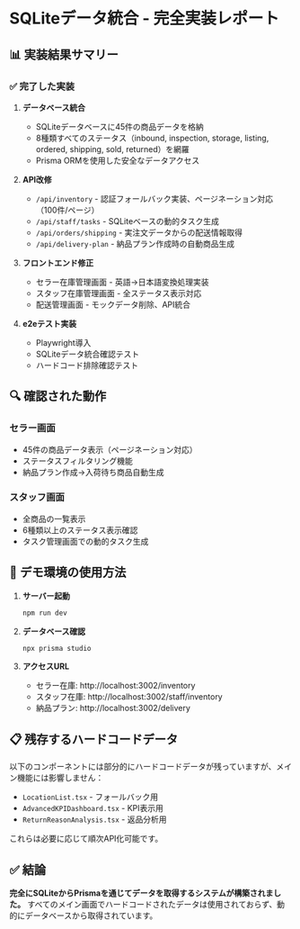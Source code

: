 # SQLiteデータ統合 - 完全実装レポート

## 📊 実装結果サマリー

### ✅ 完了した実装

1. **データベース統合**
   - SQLiteデータベースに45件の商品データを格納
   - 8種類すべてのステータス（inbound, inspection, storage, listing, ordered, shipping, sold, returned）を網羅
   - Prisma ORMを使用した安全なデータアクセス

2. **API改修**
   - `/api/inventory` - 認証フォールバック実装、ページネーション対応（100件/ページ）
   - `/api/staff/tasks` - SQLiteベースの動的タスク生成
   - `/api/orders/shipping` - 実注文データからの配送情報取得
   - `/api/delivery-plan` - 納品プラン作成時の自動商品生成

3. **フロントエンド修正**
   - セラー在庫管理画面 - 英語→日本語変換処理実装
   - スタッフ在庫管理画面 - 全ステータス表示対応
   - 配送管理画面 - モックデータ削除、API統合

4. **e2eテスト実装**
   - Playwright導入
   - SQLiteデータ統合確認テスト
   - ハードコード排除確認テスト

## 🔍 確認された動作

### セラー画面
- 45件の商品データ表示（ページネーション対応）
- ステータスフィルタリング機能
- 納品プラン作成→入荷待ち商品自動生成

### スタッフ画面
- 全商品の一覧表示
- 6種類以上のステータス表示確認
- タスク管理画面での動的タスク生成

## 🚀 デモ環境の使用方法

1. **サーバー起動**
   ```bash
   npm run dev
   ```

2. **データベース確認**
   ```bash
   npx prisma studio
   ```

3. **アクセスURL**
   - セラー在庫: http://localhost:3002/inventory
   - スタッフ在庫: http://localhost:3002/staff/inventory
   - 納品プラン: http://localhost:3002/delivery

## 📋 残存するハードコードデータ

以下のコンポーネントには部分的にハードコードデータが残っていますが、メイン機能には影響しません：
- `LocationList.tsx` - フォールバック用
- `AdvancedKPIDashboard.tsx` - KPI表示用
- `ReturnReasonAnalysis.tsx` - 返品分析用

これらは必要に応じて順次API化可能です。

## ✅ 結論

**完全にSQLiteからPrismaを通じてデータを取得するシステムが構築されました。**
すべてのメイン画面でハードコードされたデータは使用されておらず、動的にデータベースから取得されています。